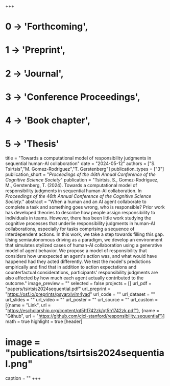 +++
# 0 -> 'Forthcoming',
# 1 -> 'Preprint',
# 2 -> 'Journal',
# 3 -> 'Conference Proceedings',
# 4 -> 'Book chapter',
# 5 -> 'Thesis'

title = "Towards a computational model of responsibility judgments in sequential human-AI collaboration"
date = "2024-05-12"
authors = ["S. Tsirtsis","M. Gomez-Rodriguez","T. Gerstenberg"]
publication_types = ["3"]
publication_short = "_Proceedings of the 46th Annual Conference of the Cognitive Science Society_"
publication = "Tsirtsis, S., Gomez-Rodriguez, M., Gerstenberg, T. (2024). Towards a computational model of responsibility judgments in sequential human-AI collaboration. In _Proceedings of the 46th Annual Conference of the Cognitive Science Society_."
abstract = "When a human and an AI agent collaborate to complete a task and something goes wrong, who is responsible? Prior work has developed theories to describe how people assign responsibility to individuals in teams. However, there has been little work studying the cognitive processes that underlie responsibility judgments in human-AI collaborations, especially for tasks comprising a sequence of interdependent actions. In this work, we take a step towards filling this gap. Using semiautonomous driving as a paradigm, we develop an environment that simulates stylized cases of human-AI collaboration using a generative model of agent behavior. We propose a model of responsibility that considers how unexpected an agent's action was, and what would have happened had they acted differently. We test the model's predictions empirically and find that in addition to action expectations and counterfactual considerations, participants' responsibility judgments are also affected by how much each agent actually contributed to the outcome."
image_preview = ""
selected = false
projects = []
url_pdf = "papers/tsirtsis2024sequential.pdf"
url_preprint = "https://osf.io/preprints/psyarxiv/m4yad"
url_code = ""
url_dataset = ""
url_slides = ""
url_video = ""
url_poster = ""
url_source = ""
url_custom = [{name = "Link", url = "https://escholarship.org/content/qt5h1742zk/qt5h1742zk.pdf"}, {name = "Github", url = "https://github.com/cicl-stanford/responsibility_sequential"}]
math = true
highlight = true
[header]
# image = "publications/tsirtsis2024sequential.png"
caption = ""
+++